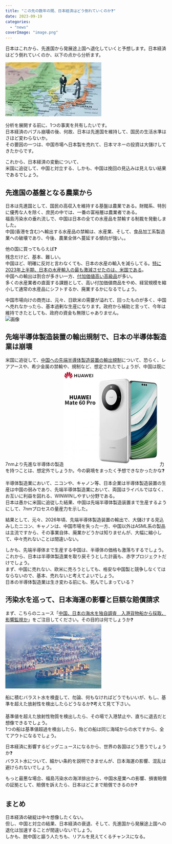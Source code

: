 ```yaml
---
title: "この先の数年の間、日本経済はどう倒れていくのか❓"
date: 2023-09-19
categories: 
  - "news"
coverImage: "image.png"
---
```


日本はこれから、先進国から発展途上国へ退化していくと予想します。日本経済はどう倒れていくのか、以下の点から分析ます。

![](images/image.png)

分析を展開する前に、1つの事実を共有したいです。  
日本経済のバブル崩壊の後、何故、日本は先進国を維持して、国民の生活水準はさほど変わらないか。  
その要因の一つは、中国市場へ日本製を売れて、日本マネーの投資は大儲けしてきたからです。

これから、日本経済の変動について、  
米国に追従して、中国と対立する、しかも、中国は挽回の見込みは見えない結果であるでしょう。

## 先進国の基盤となる農業から

日本は先進国として、国民の高収入を維持する基盤は農業である。財閥系、特別に優秀な人を除く、庶民の中では、一番の富裕層は農業者である。  
福島汚染水の垂れ流しで、中国は日本の全ての水産品を禁輸する制裁を発動しました。  
中国(香港を含む)へ輸出する水産品の禁輸は、水産業、そして、食品加工系製造業への破壊であり、今後、農業全体へ蔓延する傾向が強い。。

他の国に買ってもらえば❓  
残念だけど、基本、難しい。  
中国ほど、明確に反対と言わなくても、日本の水産の輸入を減らしてる。[特に2023年上半期、日本の水産輸入の最も激減させたのは、米国である](https://news.yahoo.co.jp/articles/bd2e0fc8c85c3ebdb79de6937ec6fb40f9ecb176)。  
中国への輸出は割合が多きい一方、[付加価値高い高級品](https://www.bloomberg.co.jp/news/articles/2023-08-25/RZXCD4T0AFB401)が多い。  
多くの水産業者の直面する課題として、高い付加価値商品をやめ、経営規模を縮小して通常の水産品にシフトするか、廃業するかになるでしょう。

中国市場向けの商売は、元々、日欧米の需要が溢れて、回ったものが多く、中国へ売れなかったら、基本過剰な生産になります。政府から補助と言って、今年は維持できたとしても、政府の資金も無限じゃありません。  
![画像](images/F01GPJMagAA9v-V)

## 先端半導体製造装置の輸出規制で、日本の半導体製造業は崩壊

米国に追従して、[中国への先端半導体製造装置の輸出規制](https://www.nri.com/jp/knowledge/blog/lst/2023/fis/kiuchi/0725)について、恐らく、レアアースや、希少金属の禁輸や、規制など、想定されたでしょうが、中国は既に7nmより先進な半導体の製造![](images/C3hBmP5A5tYMawZQhPHp3T-300x300.jpg)力を持つことは、想定外でしょうか。今の窮境をまったく予想できなかったかな❓

半導体製造業において、ニコンや、キャノン等、日本企業は半導体製造装置の生産は中国の弱みであり、先端半導体製造業において、両国はライバルではなく、お互いに利益を図れる、WINWINしやすい分野である。  
日本は愚かに米国に追従した結果、中国は先端半導体製造装置まで生産するようにして、7nmプロセスの量産力を示した。

結果として、元々、2026年頃、先端半導体製造装置の輸出で、大儲けする見込みしたニコン、キャノンは、中国市場を失った一方、中国以外はASML系の製品は主流ですから、その事業自体、廃業かどうかは知りませんが、大幅に縮小して、中々売れないことは間違いない。

しかも、先端半導体まで生産する中国は、半導体の価格も激落ちするでしょう。  
これから、日本は半導体製造業を取り戻そうとした計画も、赤字プロジェクトだけでしょう。  
まず、中国に売れない、欧米に売ろうとしても、格安な中国製と競争しなくてはならないので、基本、売れないと考えてよいでしょう。  
日本の半導体製造業は生き変わる前にも、死んでしまっている？

## 汚染水を巡って、日本海運の影響と巨額な賠償請求

まず、こちらのニュース「[中国、日本の海水を独自調査　入港貨物船から採取、影響監視か](https://www.tokyo-np.co.jp/article/277466https://news.yahoo.co.jp/articles/ac23664beb62e7f934fb04f557d098d3d9f28fd2)」をご注目してください。その目的は何でしょうか❓![](images/202310191-300x200.jpg)

船に積むバラスト水を検査して、勿論、何もなければどうでもいいが、もし、基準を超えた放射性を検出したらどうなるか❓考えて見て下さい。

基準値を超えた放射性物質を検出したら、その場で入港禁止や、直ちに退去だと想像できるでしょう。  
1つの船は基準値超過を検出したら、殆どの船は同じ海域からの水ですから、全てアウトになるでしょう。

日本経済に影響するビッグニュースになるから、世界の各国はどう思うでしょうか❓  
バラスト水について、細かい条約を説明できませんが、日本海運の影響、混乱は避けられないでしょう。

もっと最悪な場合、福島汚染水の海洋排出から、中国水産業への影響、損害賠償の証拠として、賠償を訴えたら、日本はどこまで賠償できるのか❓

## まとめ

日本経済の破綻は中々想像したくない。  
但し、中国と対立の結果、日本経済の衰退、そして、先進国から発展途上国への退化は加速することが間違いないでしょう。  
しかも、脱中国と謳う人たちも、リアルを見えてくるチャンスになる。
